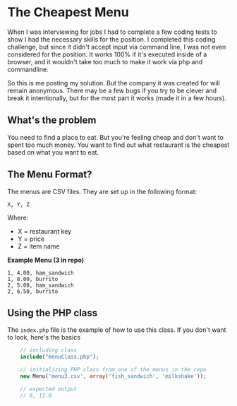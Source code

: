 # The Cheapest Menu
When I was interviewing for jobs I had to complete a few coding tests to show I had the necessary skills for the position. I completed this coding challenge, but since it didn't accept input via command line, I was not even considered for the position. It works 100% if it's executed inside of a browser, and it wouldn't take too much to make it work via php and commandline.

So this is me posting my solution. But the company it was created for will remain anonymous. There may be a few bugs if you try to be clever and break it intentionally, but for the most part it works (made it in a few hours).

## What's the problem
You need to find a place to eat. But you're feeling cheap and don't want to spent too much money. You want to find out what restaurant is the cheapest based on what you want to eat.

## The Menu Format?
The menus are CSV files. They are set up in the following format:

    X, Y, Z
    
Where:
* X = restaurant key
* Y = price
* Z = item name

**Example Menu (3 in repo)**

    1, 4.00, ham_sandwich
    1, 8.00, burrito
    2, 5.00, ham_sandwich
    2, 6.50, burrito

## Using the PHP class
The `index.php` file is the example of how to use this class. If you don't want to look, here's the basics
```php
    // including class
    include("menuClass.php");

    // initializing PHP class from one of the menus in the repo
    new Menu('menu3.csv', array('fish_sandwich', 'milkshake'));

    // expected output
    // 6, 11.0
```